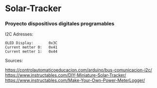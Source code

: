 # Solar-Tracker
### Proyecto dispositivos digitales programables


I2C Adresses:

    OLED Display:       0x3C
    Current metter 0:   0x41
    Current metter 1:   0x44


Sources:

https://controlautomaticoeducacion.com/arduino/bus-comunicacion-i2c/
https://www.instructables.com/DIY-Miniature-Solar-Tracker/
https://www.instructables.com/Make-Your-Own-Power-MeterLogger/
